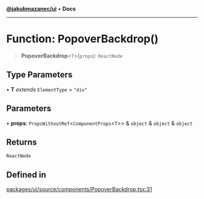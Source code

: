 [**@jakubmazanec/ui**](../README.md) • **Docs**

---

# Function: PopoverBackdrop()

> **PopoverBackdrop**\<`T`\>(`props`): `ReactNode`

## Type Parameters

• **T** _extends_ `ElementType` = `"div"`

## Parameters

• **props**: `PropsWithoutRef`\<`ComponentProps`\<`T`\>\> & `object` & `object` & `object`

## Returns

`ReactNode`

## Defined in

[packages/ui/source/components/PopoverBackdrop.tsx:31](https://github.com/jakubmazanec/tools/blob/05074a1dedd887672f015df129961cd35c75acfe/packages/ui/source/components/PopoverBackdrop.tsx#L31)

